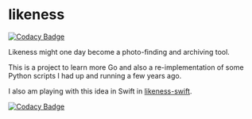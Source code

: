 # likeness

[![Codacy Badge](https://api.codacy.com/project/badge/Grade/97ddedb4858d4c08a51e19a5e816a4c2)](https://www.codacy.com/app/werkshy/likeness?utm_source=github.com&utm_medium=referral&utm_content=werkshy/likeness&utm_campaign=badger)

Likeness might one day become a photo-finding and archiving tool.

This is a project to learn more Go and also a re-implementation of some Python scripts I had up and running a few years ago.

I also am playing with this idea in Swift in [likeness-swift](https://github.com/werkshy/likeness-swift).

[![Codacy Badge](https://api.codacy.com/project/badge/Grade/97ddedb4858d4c08a51e19a5e816a4c2)](https://www.codacy.com/app/werkshy/likeness?utm_source=github.com&amp;utm_medium=referral&amp;utm_content=werkshy/likeness&amp;utm_campaign=Badge_Grade)
